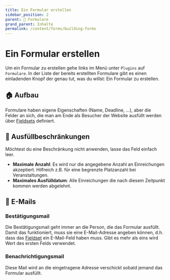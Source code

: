 ```yaml
---
title: Ein Formular erstellen
sidebar_position: 2
parent: 📨 Formulare
grand_parent: Inhalte
permalink: /content/forms/building-forms
---
```


# Ein Formular erstellen
Um ein Formular zu erstellen gehe links im Menü unter `Plugins` auf `Formulare`. In der Liste der bereits erstellten Formulare gibt es einen einladenden Knopf der genau tut, was du willst: Ein Formular zu erstellen.

## 🏠 Aufbau
Formulare haben eigene Eigenschaften (Name, Deadline, ...), aber die Felder an sich, die man am Ende als Besucher der Website ausfüllt werden über [Fieldsets](/plugins/wiki/forms/fieldsets) definiert.

## 🛑 Ausfüllbeschränkungen
Möchtest du eine Beschränkung nicht anwenden, lasse das Feld einfach leer.
- **Maximale Anzahl**: Es wird nur die angegebene Anzahl an Einreichungen akzeptiert. Hilfreich z.B. für eine begrenzte Platzanzahl bei Veranstaltungen.
- **Maximales Ausfülldatum**: Alle Einreichungen die nach diesem Zeitpunkt kommen werden abgelehnt.

## 📧 E-Mails
### Bestätigungsmail
Die Bestätigungsmail geht immer an die Person, die das Formular ausfüllt. Damit das funktioniert, muss sie eine E-Mail-Adresse angeben können, d.h. dass das [Fieldset](/plugins/wiki/forms/fieldsets) ein E-Mail-Feld haben muss. Gibt es mehr als eins wird Wert des ersten Felds verwendet.

### Benachrichtigungsmail
Diese Mail wird an die eingetragene Adresse verschickt sobald jemand das Formular ausfüllt.